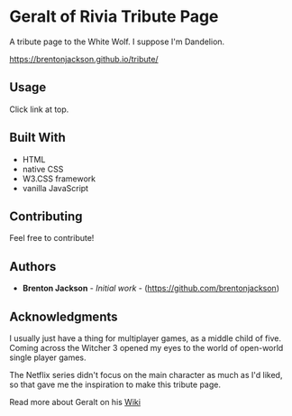 # Geralt of Rivia Tribute Page

A tribute page to the White Wolf. I suppose I'm Dandelion.

https://brentonjackson.github.io/tribute/

## Usage

Click link at top.

## Built With

* HTML
* native CSS
* W3.CSS framework
* vanilla JavaScript

## Contributing

Feel free to contribute!


## Authors

* **Brenton Jackson** - *Initial work* - (https://github.com/brentonjackson)

## Acknowledgments

I usually just have a thing for multiplayer games, as a middle child of five.
Coming across the Witcher 3 opened my eyes to the world of open-world single
player games. 

The Netflix series didn't focus on the main character as much
as I'd liked, so that gave me the inspiration to make this tribute page.

Read more about Geralt on his [Wiki](https://witcher.fandom.com/wiki/Geralt_of_Rivia)
